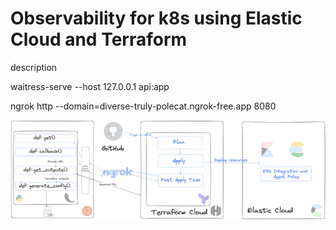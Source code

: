 # Observability for k8s using Elastic Cloud and Terraform

description

waitress-serve --host 127.0.0.1 api:app

ngrok http --domain=diverse-truly-polecat.ngrok-free.app 8080

![Global Architecture](./images/architecture.png)
